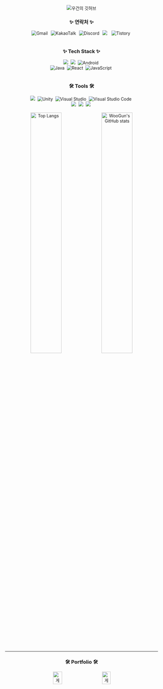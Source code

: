 <!--타이틀 부분-->
<div align="center">
  <img src="https://capsule-render.vercel.app/api?type=waving&color=gradient&height=300&section=header&text=우건의%20깃허브&fontSize=70&fontAlign=50&fontAlignY=40" alt="우건의 깃허브" />
</div>

<h3 align="center">✨ 연락처 ✨</h3>
<div align="center" style="display: flex; justify-content: center; align-items: center; gap: 10px;">
  <a href="mailto:rjsdn9008@gmail.com" style="text-decoration: none;">
    <img src="https://img.shields.io/badge/Gmail-D14836?style=for-the-badge&logo=gmail&logoColor=white" alt="Gmail" />
  </a>
  <a href="https://open.kakao.com/o/sBc3cKcb" style="text-decoration: none;">
    <img src="https://img.shields.io/badge/KakaoTalk-FFCD00?style=for-the-badge&logo=kakaotalk&logoColor=black" alt="KakaoTalk" />
  </a>
  <a href="https://discord.com/users/genwo123@naver.com" style="text-decoration: none;">
    <img src="https://img.shields.io/badge/Discord-7289DA?style=for-the-badge&logo=discord&logoColor=white" alt="Discord" />
  </a>
  <a href="https://www.notion.so/woogun/276bd105b9144138aec341ca46d0a315" style="text-decoration: none;">
    <img src="https://img.shields.io/badge/Notion-000000.svg?style=for-the-badge&logo=notion&logoColor=white" />&nbsp
  </a>
  <a href="https://geonu-study0820.tistory.com/24" style="text-decoration: none;">
    <img src="https://img.shields.io/badge/Tistory-000000.svg?style=for-the-badge&logo=tistory&logoColor=white" alt="Tistory" />&nbsp
  </a>
</div>

<br>

<h3 align="center">✨ Tech Stack ✨</h3>
<div align="center">
  <img src="https://img.shields.io/badge/C++-00599C.svg?style=for-the-badge&logo=c%2B%2B&logoColor=white" />&nbsp
  <img src="https://img.shields.io/badge/C-A8B9CC.svg?style=for-the-badge&logo=c&logoColor=white" />&nbsp
  <img src="https://img.shields.io/badge/Android-3DDC84?style=for-the-badge&logo=android&logoColor=white" alt="Android">&nbsp
</div>
<div align="center">
  <img src="https://img.shields.io/badge/Java-007396?style=for-the-badge&logo=java&logoColor=white" alt="Java" />&nbsp
  <img src="https://img.shields.io/badge/React-20232a.svg?style=for-the-badge&logo=react&logoColor=61DAFB" alt="React">&nbsp
  <img src="https://img.shields.io/badge/JavaScript-F7DF1E?style=for-the-badge&logo=javascript&logoColor=black" alt="JavaScript">&nbsp
</div>


<br>

<h3 align="center">🛠 Tools 🛠</h3>
<div align="center">
  <img src="https://img.shields.io/badge/Unreal%20Engine-313131.svg?style=for-the-badge&logo=unreal-engine&logoColor=white" />&nbsp
  <img src="https://img.shields.io/badge/Unity-000000.svg?style=for-the-badge&logo=unity&logoColor=white" alt="Unity" />&nbsp
  <img src="https://img.shields.io/badge/Visual_Studio-5C2D91?style=for-the-badge&logo=visual%20studio&logoColor=white" alt="Visual Studio">&nbsp
  <img src="https://img.shields.io/badge/Visual_Studio_Code-0078d7?style=for-the-badge&logo=visual%20studio%20code&logoColor=white" alt="Visual Studio Code">&nbsp
</div>

<div align="center">
  <img src="https://img.shields.io/badge/git-F05032.svg?style=for-the-badge&logo=git&logoColor=white" />&nbsp
  <img src="https://img.shields.io/badge/GitHub-181717.svg?style=for-the-badge&logo=github&logoColor=white" />&nbsp
  <img src="https://img.shields.io/badge/Sourcetree-0052CC.svg?style=for-the-badge&logo=sourcetree&logoColor=white"/>&nbsp
</div>
<br>
<div align="center">
  <img src="https://github-readme-stats.vercel.app/api/top-langs/?username=genwo123&layout=compact" alt="Top Langs" style="width: 45%;" />&nbsp;
  <img src="https://github-readme-stats.vercel.app/api?username=genwo123&show_icons=true&theme=radical" alt="WooGun's GitHub stats" style="width: 45%;" />
</div>

---
<h3 align="center">🛠 Portfolio 🛠</h3>

<div align="center" style="display: flex; justify-content: center; gap: 20px;">
  <a href="https://github.com/genwo123/Game-Dev-Portfolio">
    <img src="https://github.com/user-attachments/assets/b795afdb-7e26-43a2-a067-57a4d1bc0c9a" alt="게임 개발 포트폴리오" style="width:45%;" />
  </a>

  <a href="https://github.com/genwo123/Game-QA-Portfolio">
    <img src="https://github.com/user-attachments/assets/63deeac1-dea3-47e9-abbe-64227b8febd6" alt="게임 QA 포트폴리오" style="width:45%;" />
  </a>
</div>

